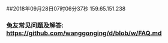 ##2018年09月28日07时06分37秒 159.65.151.238
### 兔友常见问题及解答: https://github.com/wanggonging/d/blob/w/FAQ.md
